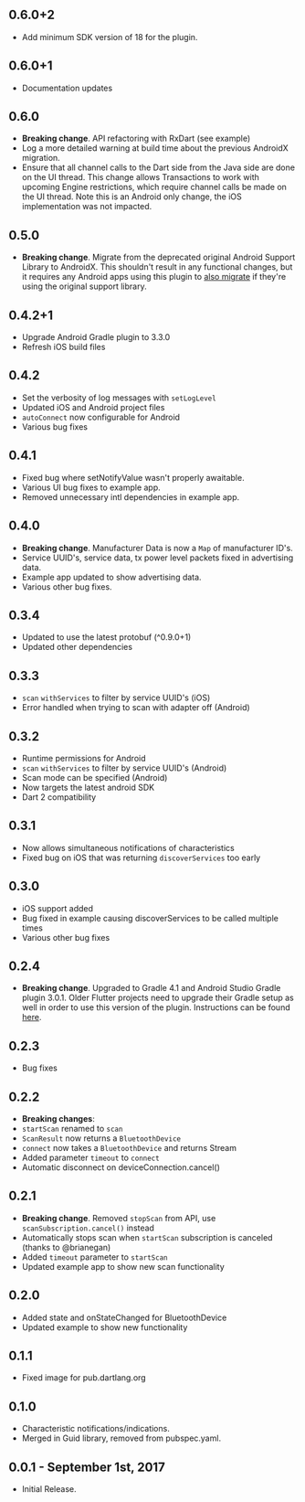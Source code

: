 ## 0.6.0+2

* Add minimum SDK version of 18 for the plugin.

## 0.6.0+1
* Documentation updates

## 0.6.0
* **Breaking change**. API refactoring with RxDart (see example)
* Log a more detailed warning at build time about the previous AndroidX migration.
* Ensure that all channel calls to the Dart side from the Java side are done on the UI thread.
  This change allows Transactions to work with upcoming Engine restrictions, which require
  channel calls be made on the UI thread. Note this is an Android only change,
  the iOS implementation was not impacted.

## 0.5.0
* **Breaking change**. Migrate from the deprecated original Android Support
  Library to AndroidX. This shouldn't result in any functional changes, but it
  requires any Android apps using this plugin to [also
  migrate](https://developer.android.com/jetpack/androidx/migrate) if they're
  using the original support library.

## 0.4.2+1
* Upgrade Android Gradle plugin to 3.3.0
* Refresh iOS build files

## 0.4.2
* Set the verbosity of log messages with `setLogLevel`
* Updated iOS and Android project files
* `autoConnect` now configurable for Android
* Various bug fixes

## 0.4.1
* Fixed bug where setNotifyValue wasn't properly awaitable.
* Various UI bug fixes to example app.
* Removed unnecessary intl dependencies in example app.

## 0.4.0
* **Breaking change**. Manufacturer Data is now a `Map` of manufacturer ID's.
* Service UUID's, service data, tx power level packets fixed in advertising data.
* Example app updated to show advertising data.
* Various other bug fixes.

## 0.3.4
* Updated to use the latest protobuf (^0.9.0+1)
* Updated other dependencies

## 0.3.3
* `scan` `withServices` to filter by service UUID's (iOS)
* Error handled when trying to scan with adapter off (Android)

## 0.3.2
* Runtime permissions for Android
* `scan` `withServices` to filter by service UUID's (Android)
* Scan mode can be specified (Android)
* Now targets the latest android SDK
* Dart 2 compatibility

## 0.3.1
* Now allows simultaneous notifications of characteristics
* Fixed bug on iOS that was returning `discoverServices` too early

## 0.3.0
* iOS support added
* Bug fixed in example causing discoverServices to be called multiple times
* Various other bug fixes

## 0.2.4
* **Breaking change**. Upgraded to Gradle 4.1 and Android Studio Gradle plugin
  3.0.1. Older Flutter projects need to upgrade their Gradle setup as well in
  order to use this version of the plugin. Instructions can be found
  [here](https://github.com/flutter/flutter/wiki/Updating-Flutter-projects-to-Gradle-4.1-and-Android-Studio-Gradle-plugin-3.0.1).

## 0.2.3
* Bug fixes

## 0.2.2
* **Breaking changes**:
* `startScan` renamed to `scan`
* `ScanResult` now returns a `BluetoothDevice`
* `connect` now takes a `BluetoothDevice` and returns Stream<BluetoothDeviceState>
* Added parameter `timeout` to `connect`
* Automatic disconnect on deviceConnection.cancel()

## 0.2.1
* **Breaking change**. Removed `stopScan` from API, use `scanSubscription.cancel()` instead
* Automatically stops scan when `startScan` subscription is canceled (thanks to @brianegan)
* Added `timeout` parameter to `startScan`
* Updated example app to show new scan functionality

## 0.2.0

* Added state and onStateChanged for BluetoothDevice
* Updated example to show new functionality

## 0.1.1

* Fixed image for pub.dartlang.org

## 0.1.0

* Characteristic notifications/indications.
* Merged in Guid library, removed from pubspec.yaml.

## 0.0.1 - September 1st, 2017

* Initial Release.
